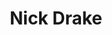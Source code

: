 ---
title: "Nick Drake"
summary: "Nicholas Rodney Drake was an English singer-songwriter known for his acoustic guitar-based songs. He did not find a wide audience during his lifetime, but his work gradually achieved wider notice and recognition. Drake signed to Island Records when he was 20 years old and a student at the University of Cambridge. He released his debut album, Five Leaves Left, in 1969. He recorded two more albums—Bryter Layter and Pink Moon , which both sold poorly. Drake's reluctance to perform live, or be interviewed, contributed to his lack of success. There is no known video footage of the adult Drake; he was only ever captured in still photographs and in home footage from his childhood.
Drake experienced depression, particularly during the latter part of his life, a fact often reflected in his lyrics. On completion of his third album, 1972's Pink Moon, he withdrew from both live performance and recording, retreating to his parents' home in rural Warwickshire. On 25 November 1974, Drake died from an overdose of a prescribed antidepressant; he was 26 years old. Whether his death was an accident or suicide has not been resolved.
Drake's music remained available through the mid-1970s, but the 1979 release of the retrospective album Fruit Tree allowed his back catalogue to be reassessed. By the mid-1980s, Drake was being credited as an influence by such artists as Robert Smith of the Cure and Peter Buck of R.E.M. In 1985, The Dream Academy reached the UK and US charts with \"Life in a Northern Town\", a song written for and dedicated to Drake. By the early 1990s, he had come to represent the \"doomed romantic\" musician in the UK music press and was cited as an influence by artists including Kate Bush, Paul Weller, Aimee Mann, Beck, Robyn Hitchcock and the Black Crowes. The first Drake biography appeared in 1997, followed in 1998 by the documentary film A Stranger Among Us."
image: "nick-drake.jpg"
apple_music_artist_url: "https://music.apple.com/gb/artist/nick-drake/1285818"
wikipedia_url: "https://en.wikipedia.org/wiki/Nick_Drake"
---